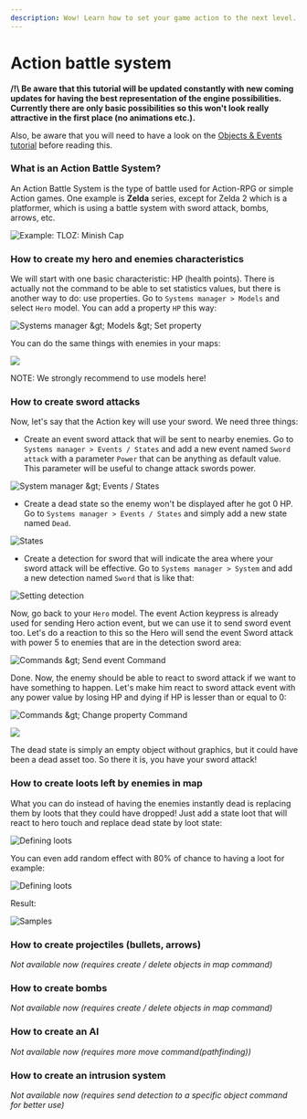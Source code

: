 ```yaml
---
description: Wow! Learn how to set your game action to the next level.
---
```


# Action battle system

**/!\ Be aware that this tutorial will be updated constantly with new coming updates for having the best representation of the engine possibilities. Currently there are only basic possibilities so this won't look really attractive in the first place \(no animations etc.\).**

Also, be aware that you will need to have a look on the [Objects & Events tutorial](objects-and-events.md) before reading this.

### What is an Action Battle System? <a id="what-is-an-action-battle-system"></a>

An Action Battle System is the type of battle used for Action-RPG or simple Action games. One example is **Zelda** series, except for Zelda 2 which is a platformer, which is using a battle system with sword attack, bombs, arrows, etc.

![Example: TLOZ: Minish Cap](https://rpg-paper-maker.github.io/advanced/img/zelda.png)

### How to create my hero and enemies characteristics <a id="how-to-create-my-hero-and-enemies-characteristics"></a>

We will start with one basic characteristic: HP \(health points\). There is actually not the command to be able to set statistics values, but there is another way to do: use properties. Go to `Systems manager > Models` and select `Hero` model. You can add a property `HP` this way:

![Systems manager &amp;gt; Models &amp;gt; Set property](https://rpg-paper-maker.github.io/advanced/img/abs-prop.png)

You can do the same things with enemies in your maps:

![](https://rpg-paper-maker.github.io/advanced/img/abs-enemies.png)

NOTE: We strongly recommend to use models here!

### How to create sword attacks <a id="how-to-create-sword-attacks"></a>

Now, let's say that the Action key will use your sword. We need three things:

* Create an event sword attack that will be sent to nearby enemies. Go to `Systems manager > Events / States` and add a new event named `Sword attack` with a parameter `Power` that can be anything as default value. This parameter will be useful to change attack swords power.

![System manager &amp;gt; Events / States](https://rpg-paper-maker.github.io/advanced/img/abs-event-sword.png)

* Create a dead state so the enemy won't be displayed after he got 0 HP. Go to `Systems manager > Events / States` and simply add a new state named `Dead`.

![States](https://rpg-paper-maker.github.io/advanced/img/abs-state-dead.png)

* Create a detection for sword that will indicate the area where your sword attack will be effective. Go to `Systems manager > System` and add a new detection named `Sword` that is like that:

![Setting detection](https://rpg-paper-maker.github.io/advanced/img/abs-detection-sword.png)

Now, go back to your `Hero` model. The event Action keypress is already used for sending Hero action event, but we can use it to send sword event too. Let's do a reaction to this so the Hero will send the event Sword attack with power 5 to enemies that are in the detection sword area:

![Commands &amp;gt; Send event Command](https://rpg-paper-maker.github.io/advanced/img/abs-sword-command.png)

Done. Now, the enemy should be able to react to sword attack if we want to have something to happen. Let's make him react to sword attack event with any power value by losing HP and dying if HP is lesser than or equal to 0:

![Commands &amp;gt; Change property Command](https://rpg-paper-maker.github.io/advanced/img/abs-sword-enemy.png)

![](https://rpg-paper-maker.github.io/advanced/img/abs-enemy-text-command.png)

The dead state is simply an empty object without graphics, but it could have been a dead asset too. So there it is, you have your sword attack!

### How to create loots left by enemies in map <a id="how-to-create-loots-left-by-enemies-in-map"></a>

What you can do instead of having the enemies instantly dead is replacing them by loots that they could have dropped! Just add a state loot that will react to hero touch and replace dead state by loot state:

![Defining loots](https://rpg-paper-maker.github.io/advanced/img/abs-loot.png)

You can even add random effect with 80% of chance to having a loot for example:

![Defining loots](https://rpg-paper-maker.github.io/advanced/img/abs-loot-rand.png)

Result:

![Samples](https://rpg-paper-maker.github.io/advanced/img/abs-sword-loot.gif)

### How to create projectiles \(bullets, arrows\) <a id="how-to-create-projectiles-bullets-arrows"></a>

_Not available now \(requires create / delete objects in map command\)_

### How to create bombs <a id="how-to-create-bombs"></a>

_Not available now \(requires create / delete objects in map command\)_

### How to create an AI <a id="how-to-create-an-ai"></a>

_Not available now \(requires more move command\(pathfinding\)\)_

### How to create an intrusion system <a id="how-to-create-an-intrusion-system"></a>

_Not available now \(requires send detection to a specific object command for better use\)_

